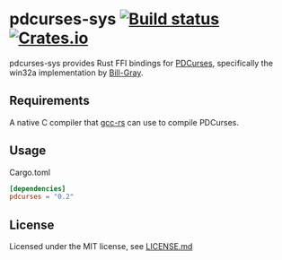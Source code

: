 # pdcurses-sys [![Build status](https://ci.appveyor.com/api/projects/status/7quldtl11lsitu2v?svg=true)](https://ci.appveyor.com/project/ihalila/pdcurses-sys) [![Crates.io](https://img.shields.io/crates/v/pdcurses-sys.svg)](https://crates.io/crates/pdcurses-sys)

pdcurses-sys provides Rust FFI bindings for [PDCurses](http://wmcbrine.com/pdcurses/),
specifically the win32a implementation by [Bill-Gray](https://github.com/Bill-Gray/PDCurses).

## Requirements

A native C compiler that [gcc-rs](http://alexcrichton.com/gcc-rs/gcc/index.html)
can use to compile PDCurses.

## Usage

Cargo.toml
```toml
[dependencies]
pdcurses = "0.2"
```

## License

Licensed under the MIT license, see [LICENSE.md](LICENSE.md)
